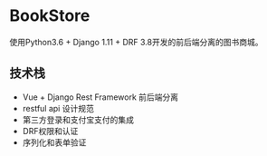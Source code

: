 # BookStore
使用Python3.6 + Django 1.11 + DRF 3.8开发的前后端分离的图书商城。
## 技术栈
- Vue + Django Rest Framework 前后端分离
- restful api 设计规范
- 第三方登录和支付宝支付的集成
- DRF权限和认证
- 序列化和表单验证